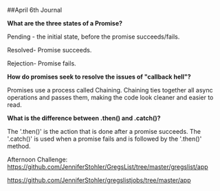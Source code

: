##April 6th Journal

<b>What are the three states of a Promise?</b>

Pending - the initial state, before the promise succeeds/fails.

Resolved- Promise succeeds.

Rejection- Promise fails.

<b>How do promises seek to resolve the issues of "callback hell"?</b>

Promises use a process called Chaining. Chaining ties together all async operations
and passes them, making the code look cleaner and easier to read.

<b>What is the difference between .then() and .catch()?</b>

The '.then()' is the action that is done after a promise succeeds. The '.catch()' is used when a promise fails and is followed by the '.then()' method. 

Afternoon Challenge: https://github.com/JenniferStohler/GregsList/tree/master/gregslist/app

https://github.com/JenniferStohler/gregslistjobs/tree/master/app